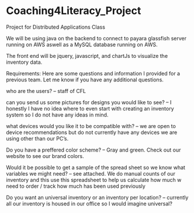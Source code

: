 # Coaching4Literacy_Project
Project for Distributed Applications Class

We will be using java on the backend to connect to payara glassfish server running on AWS aswell as a MySQL database running on AWS.

The front end will be jquery, javascript, and chartJs to visualize the inventory data. 

Requirements:
Here are some questions and information I provided for a previous team. Let me know if you have any additional questions.

who are the users? – staff of CFL

can you send us some pictures for designs you would like to see? – I honestly I have no idea where to even start with creating an inventory system so I do not have any ideas in mind.

what devices would you like it to be compatible with? – we are open to device recommendations but do not currently have any devices we are using other than our PC’s.

Do you have a preffered color scheme? – Gray and green. Check out our website to see our brand colors.

Would it be possible to get a sample of the spread sheet so we know what variables we might need? – see attached. We do manual counts of our inventory and this use this spreadsheet to help us calculate how much w need to order /  track how much has been used previously

Do you want an universal inventory or an inventory per location? – currently all our inventory is housed in our office so I would imagine universal?
